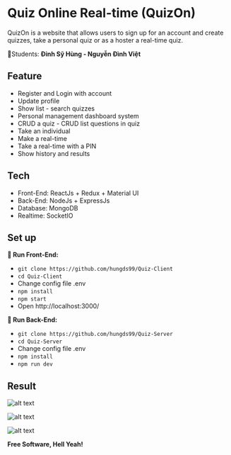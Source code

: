 # Quiz Online Real-time (QuizOn)

QuizOn is a website that allows users to sign up for an account and create quizzes, take a personal quiz or as a hoster a real-time quiz.

🚀Students: **Đinh Sỹ Hùng - Nguyễn Đình Việt**


## Feature
- Register and Login with account
- Update profile
- Show list - search quizzes
- Personal management dashboard system
- CRUD a quiz - CRUD list questions in quiz
- Take an individual
- Make a real-time
- Take a real-time with a PIN
- Show history and results

## Tech
- Front-End: ReactJs + Redux + Material UI
- Back-End:  NodeJs + ExpressJs
- Database:  MongoDB
- Realtime:  SocketIO
## Set up
**🔨 Run Front-End:**
* `git clone https://github.com/hungds99/Quiz-Client`
* `cd Quiz-Client`
* Change config file .env
* `npm install`
* `npm start`
* Open http://localhost:3000/

**🔨 Run Back-End:**
* `git clone https://github.com/hungds99/Quiz-Server`
* `cd Quiz-Server`
* Change config file .env
* `npm install`
* `npm run dev`

## Result
![alt text](https://res.cloudinary.com/dzvqmtroy/image/upload/v1622195098/quiz-app/home_tnctpv.jpg)

![alt text](https://res.cloudinary.com/dzvqmtroy/image/upload/v1622195187/quiz-app/15.Chi_ti%E1%BA%BFt_b%C3%A0i_quiz_wspxsx.png)

![alt text](https://res.cloudinary.com/dzvqmtroy/image/upload/v1622195188/quiz-app/16._Th%E1%BB%B1c_hi%E1%BB%87n_b%C3%A0i_thi_c%C3%A1_nh%C3%A2n_ker3g1.png)


**Free Software, Hell Yeah!**

